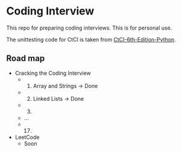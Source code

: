 # Coding Interview

This repo for preparing coding interviews. This is for personal use.

The unittesting code for CtCI is taken from [CtCI-6th-Edition-Python](https://github.com/careercup/CtCI-6th-Edition-Python.git).

## Road map

- Cracking the Coding Interview
  - 1. Array and Strings -> Done
  - 2. Linked Lists -> Done
  - 3.
  - ...
  - 17.
- LeetCode
  - Soon
